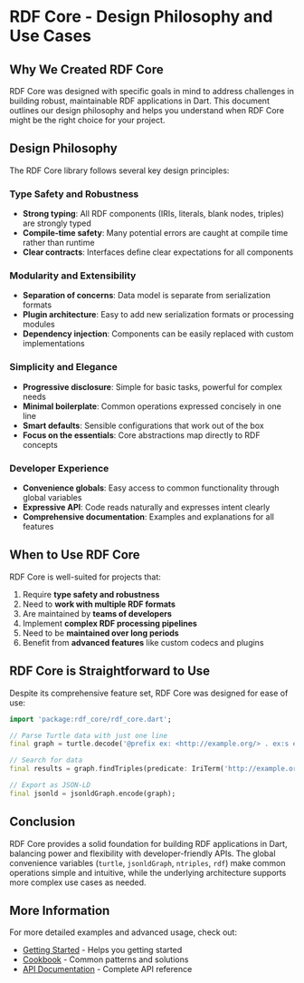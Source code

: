 # RDF Core - Design Philosophy and Use Cases

## Why We Created RDF Core

RDF Core was designed with specific goals in mind to address challenges in building robust, maintainable RDF applications in Dart. This document outlines our design philosophy and helps you understand when RDF Core might be the right choice for your project.

## Design Philosophy

The RDF Core library follows several key design principles:

### Type Safety and Robustness

- **Strong typing**: All RDF components (IRIs, literals, blank nodes, triples) are strongly typed
- **Compile-time safety**: Many potential errors are caught at compile time rather than runtime
- **Clear contracts**: Interfaces define clear expectations for all components

### Modularity and Extensibility

- **Separation of concerns**: Data model is separate from serialization formats
- **Plugin architecture**: Easy to add new serialization formats or processing modules
- **Dependency injection**: Components can be easily replaced with custom implementations

### Simplicity and Elegance

- **Progressive disclosure**: Simple for basic tasks, powerful for complex needs
- **Minimal boilerplate**: Common operations expressed concisely in one line
- **Smart defaults**: Sensible configurations that work out of the box
- **Focus on the essentials**: Core abstractions map directly to RDF concepts

### Developer Experience

- **Convenience globals**: Easy access to common functionality through global variables
- **Expressive API**: Code reads naturally and expresses intent clearly
- **Comprehensive documentation**: Examples and explanations for all features

## When to Use RDF Core

RDF Core is well-suited for projects that:

1. Require **type safety and robustness**
2. Need to **work with multiple RDF formats**
3. Are maintained by **teams of developers**
4. Implement **complex RDF processing pipelines**
5. Need to be **maintained over long periods**
6. Benefit from **advanced features** like custom codecs and plugins

## RDF Core is Straightforward to Use

Despite its comprehensive feature set, RDF Core was designed for ease of use:

```dart
import 'package:rdf_core/rdf_core.dart';

// Parse Turtle data with just one line
final graph = turtle.decode('@prefix ex: <http://example.org/> . ex:s ex:p "o" .');

// Search for data
final results = graph.findTriples(predicate: IriTerm('http://example.org/p'));

// Export as JSON-LD
final jsonld = jsonldGraph.encode(graph);
```

## Conclusion

RDF Core provides a solid foundation for building RDF applications in Dart, balancing power and flexibility with developer-friendly APIs. The global convenience variables (`turtle`, `jsonldGraph`, `ntriples`, `rdf`) make common operations simple and intuitive, while the underlying architecture supports more complex use cases as needed.

## More Information

For more detailed examples and advanced usage, check out:

- [Getting Started](GETTING_STARTED.md) - Helps you getting started 
- [Cookbook](COOKBOOK.md) - Common patterns and solutions
- [API Documentation](api/index.html) - Complete API reference
